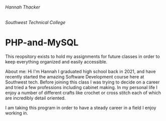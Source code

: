 ###### Hannah Thacker
###### Southwest Technical College
# PHP-and-MySQL

This reopsitory exists to hold my assignments for future classes in order to keep everything organized and easily accessible.

About me: 
Hi I'm Hannah I graduated high school back in 2021, and have recently started the amazing Software Development course here at Southwest tech. 
Before joining this class I was trying to decide on a career and tried a few professions including cabinet making.
In my personal life I enjoy a number of different crafts like crochet or cross stitch each of which are incredibly detail oriented.

I am taking this program in order to have a steady career in a field I enjoy working in.
